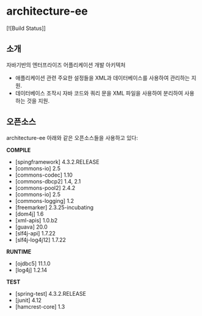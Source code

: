 # architecture-ee
[![Build Status]]

## 소개

자바기반의 엔터프라이즈 어플리케이션 개발 아키텍처

- 애플리케이션 관련 주요한 설정들을 XML과 데이터베이스를 사용하여 관리하는 지원.
- 데이터베이스 조작시 자바 코드와 쿼리 문을 XML 파일을 사용하여 분리하여 사용하는 것을 지원.


## 오픈소스 

architecture-ee 아래와 같은 오픈소스들을 사용하고 있다:

**COMPILE**

- [spingframework] 4.3.2.RELEASE
- [commons-io] 2.5
- [commons-codec] 1.10
- [commons-dbcp2] 1.4, 2.1
- [commons-pool2] 2.4.2
- [commons-io] 2.5
- [commons-logging] 1.2
- [freemarker] 2.3.25-incubating
- [dom4j] 1.6
- [xml-apis] 1.0.b2
- [guava] 20.0
- [slf4j-api] 1.7.22
- [slf4j-log4j12] 1.7.22


**RUNTIME**
- [ojdbc5] 11.1.0
- [log4j] 1.2.14

**TEST**

- [spring-test] 4.3.2.RELEASE
- [junit] 4.12
- [hamcrest-core] 1.3
